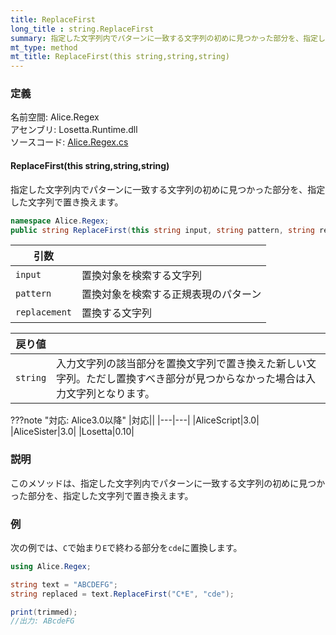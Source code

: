 ```yaml
---
title: ReplaceFirst
long_title : string.ReplaceFirst
summary: 指定した文字列内でパターンに一致する文字列の初めに見つかった部分を、指定した文字列で置き換えます。
mt_type: method
mt_title: ReplaceFirst(this string,string,string)
---
```


### 定義
名前空間: Alice.Regex<br/>
アセンブリ: Losetta.Runtime.dll<br/>
ソースコード: [Alice.Regex.cs](https://github.com/WSOFT-Project/Losetta/blob/master/Losetta.Runtime/Alice.Regex.cs)

#### ReplaceFirst(this string,string,string)

指定した文字列内でパターンに一致する文字列の初めに見つかった部分を、指定した文字列で置き換えます。

```cs title="AliceScript"
namespace Alice.Regex;
public string ReplaceFirst(this string input, string pattern, string replacement);
```

|引数| |
|-|-|
|`input`|置換対象を検索する文字列|
|`pattern`|置換対象を検索する正規表現のパターン|
|`replacement`|置換する文字列|

|戻り値| |
|-|-|
|`string`|入力文字列の該当部分を置換文字列で置き換えた新しい文字列。ただし置換すべき部分が見つからなかった場合は入力文字列となります。|

???note "対応: Alice3.0以降"
    |対応||
    |---|---|
    |AliceScript|3.0|
    |AliceSister|3.0|
    |Losetta|0.10|

### 説明
このメソッドは、指定した文字列内でパターンに一致する文字列の初めに見つかった部分を、指定した文字列で置き換えます。

### 例
次の例では、`C`で始まり`E`で終わる部分を`cde`に置換します。

```cs title="AliceScript"
using Alice.Regex;

string text = "ABCDEFG";
string replaced = text.ReplaceFirst("C*E", "cde");

print(trimmed);
//出力: ABcdeFG
```